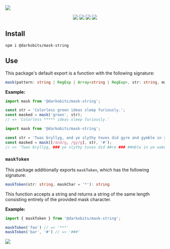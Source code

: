 <a href="#top" id="top">
  <img src="https://user-images.githubusercontent.com/441546/102348696-1a3f6900-3f57-11eb-9184-bf0d192c606e.png" style="max-width: 100%;">
</a>
<p align="center">
  <a href="https://www.npmjs.com/package/@darkobits/mask-string"><img src="https://img.shields.io/npm/v/@darkobits/mask-string.svg?style=flat-square"></a>
  <a href="https://travis-ci.com/darkobits/mask-string"><img src="https://img.shields.io/travis/darkobits/mask-string.svg?style=flat-square"></a>
  <a href="https://www.codacy.com/app/darkobits/mask-string"><img src="https://img.shields.io/codacy/coverage/62b8c910263441e09aaed24186855891.svg?style=flat-square"></a>
  <a href="https://github.com/conventional-changelog/standard-version"><img src="https://img.shields.io/badge/conventional%20commits-1.0.0-027dc6.svg?style=flat-square"></a>
</p>

## Install

```
npm i @darkobits/mask-string
```

## Use

This package's default export is a function with the following signature:

```ts
mask(pattern: string | RegExp | Array<string | RegExp>, str: string, maskChar = '*'): string
```

**Example:**

```ts
import mask from '@darkobits/mask-string';

const str = 'Colorless green ideas sleep furiously.';
const masked = mask('green', str);
// => 'Colorless ***** ideas sleep furiously.'
```

```ts
import mask from '@darkobits/mask-string';

const str = 'Twas bryllyg, and ye slythy toves did gyre and gymble in ye wabe.';
const masked = mask([/and/g, /gy/g], str, '#');
// => 'Twas bryllyg, ### ye slythy toves did ##re ### ##mble in ye wabe.'
```

### `maskToken`

This package additionally exports `maskToken`, which has the following signature:

```ts
maskToken(str: string, maskChar = '*'): string
```

This function accepts a string and returns a string of the same length consisting entirely of the provided mask character.

**Example:**

```ts
import { maskToken } from '@darkobits/mask-string';

maskToken('foo') // => '***'
maskToken('bar', '#') // => '###'
```

<a href="#top">
  <img src="https://user-images.githubusercontent.com/441546/102322726-5e6d4200-3f34-11eb-89f2-c31624ab7488.png" style="max-width: 100%;">
</a>
